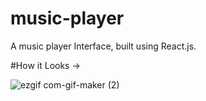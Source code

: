 # music-player

A music player Interface, built using React.js.

#How it Looks -> 

![ezgif com-gif-maker (2)](https://user-images.githubusercontent.com/67699520/137097416-4f862727-6b3e-427c-b423-e4452e23f594.gif)

